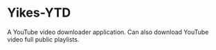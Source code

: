 # Yikes-YTD
A YouTube video downloader application. Can also download YouTube video full public playlists.
